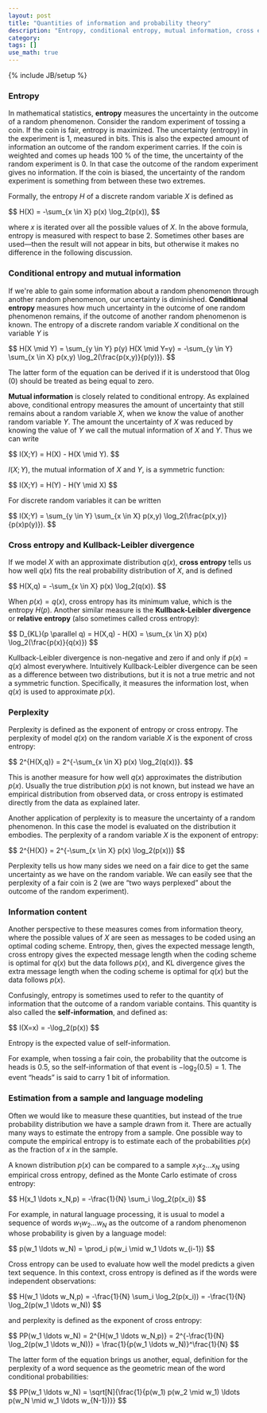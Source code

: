 ```yaml
---
layout: post
title: "Quantities of information and probability theory"
description: "Entropy, conditional entropy, mutual information, cross entropy, Kullback-Leibler divergence, and perplexity"
category: 
tags: []
use_math: true
---
```

{% include JB/setup %}

### Entropy

In mathematical statistics, **entropy** measures the uncertainty in the outcome
of a random phenomenon. Consider the random experiment of tossing a coin. If the
coin is fair, entropy is maximized. The uncertainty \(entropy\) in the
experiment is 1, measured in bits. This is also the expected amount of
information an outcome of the random experiment carries. If the coin is weighted
and comes up heads 100 % of the time, the uncertainty of the random experiment
is 0. In that case the outcome of the random experiment gives no information. If
the coin is biased, the uncertainty of the random experiment is something from
between these two extremes.

Formally, the entropy <span>$H$</span> of a discrete random variable
<span>$X$</span> is defined as

<div>$$
H(X) = -\sum_{x \in X} p(x) \log_2(p(x)),
$$</div>

where <span>$x$</span> is iterated over all the possible values of
<span>$X$</span>. In the above formula, entropy is measured with respect to base
2\. Sometimes other bases are used—then the result will not appear in bits, but
otherwise it makes no difference in the following discussion.

### Conditional entropy and mutual information

If we're able to gain some information about a random phenomenon through another
random phenomenon, our uncertainty is diminished. **Conditional entropy**
measures how much uncertainty in the outcome of one random phenomenon remains,
if the outcome of another random phenomenon is known. The entropy of a discrete
random variable <span>$X$</span> conditional on the variable <span>$Y$</span> is

<div>$$
H(X \mid Y) = \sum_{y \in Y} p(y) H(X \mid Y=y)
            = -\sum_{y \in Y} \sum_{x \in X} p(x,y) \log_2(\frac{p(x,y)}{p(y)}).
$$</div>

The latter form of the equation can be derived if it is understood that
<span>$0 \log(0)$</span> should be treated as being equal to zero.

**Mutual information** is closely related to conditional entropy. As explained 
above, conditional entropy measures the amount of uncertainty that still remains 
about a random variable <span>$X$</span>, when we know the value of another 
random variable <span>$Y$</span>. The amount the uncertainty of <span>$X$</span> 
was reduced by knowing the value of <span>$Y$</span> we call the mutual 
information of <span>$X$</span> and <span>$Y$</span>. Thus we can write

<div>$$
I(X;Y) = H(X) - H(X \mid Y).
$$</div>

&#x20;<span>$I(X;Y)$</span>, the mutual information of <span>$X$</span> and 
<span>$Y$</span>, is a symmetric function:

<div>$$
I(X;Y) = H(Y) - H(Y \mid X)
$$</div>

For discrete random variables it can be written

<div>$$
I(X;Y) = \sum_{y \in Y} \sum_{x \in X} p(x,y) \log_2(\frac{p(x,y)}{p(x)p(y)}).
$$</div>

### Cross entropy and Kullback-Leibler divergence

If we model <span>$X$</span> with an approximate distribution 
<span>$q(x)$</span>, **cross entropy** tells us how well <span>$q(x)$</span> 
fits the real probability distribution of <span>$X$</span>, and is defined

<div>$$
H(X,q) = -\sum_{x \in X} p(x) \log_2(q(x)).
$$</div>

When <span>$p(x) = q(x)$</span>, cross entropy has its minimum value, which is 
the entropy <span>$H(p)$</span>. Another similar measure is the **Kullback-Leibler 
divergence** or **relative entropy** (also sometimes called cross entropy):

<div>$$
D_{KL}(p \parallel q) = H(X,q) - H(X)
                      = \sum_{x \in X} p(x) \log_2(\frac{p(x)}{q(x)})
$$</div>

Kullback-Leibler divergence is non-negative and zero if and only if
<span>$p(x) = q(x)$</span> almost everywhere. Intuitively Kullback-Leibler
divergence can be seen as a difference between two distributions, but it is not
a true metric and not a symmetric function. Specifically, it measures the
information lost, when <span>$q(x)$</span> is used to approximate
<span>$p(x)$</span>.

### Perplexity

Perplexity is defined as the exponent of entropy or cross entropy. The
perplexity of model <span>$q(x)$</span> on the random variable <span>$X$</span>
is the exponent of cross entropy:

<div>$$
2^{H(X,q)} = 2^{-\sum_{x \in X} p(x) \log_2(q(x))}.
$$</div>

This is another measure for how well <span>$q(x)$</span> approximates the
distribution <span>$p(x)$</span>. Usually the true distribution
<span>$p(x)$</span> is not known, but instead we have an empirical distribution
from observed data, or cross entropy is estimated directly from the data as
explained later.

Another application of perplexity is to measure the uncertainty of a random
phenomenon. In this case the model is evaluated on the distribution it embodies.
The perplexity of a random variable <span>$X$</span> is the exponent of entropy:

<div>$$
2^{H(X)} = 2^{-\sum_{x \in X} p(x) \log_2(p(x))}
$$</div>

Perplexity tells us how many sides we need on a fair dice to get the same
uncertainty as we have on the random variable. We can easily see that the
perplexity of a fair coin is 2 (we are “two ways perplexed” about the outcome of
the random experiment).

### Information content

Another perspective to these measures comes from information theory, where the 
possible values of <span>$X$</span> are seen as messages to be coded using an 
optimal coding scheme. Entropy, then, gives the expected message length, 
cross entropy gives the expected message length when the coding scheme is 
optimal for <span>$q(x)$</span> but the data follows <span>$p(x)$</span>, and KL 
divergence gives the extra message length when the coding scheme is optimal for 
<span>$q(x)$</span> but the data follows <span>$p(x)$</span>.

Confusingly, entropy is sometimes used to refer to the quantity of information
that the outcome of a random variable contains. This quantity is also called the
**self-information**, and defined as:

<div>$$
I(X=x) = -\log_2(p(x))
$$</div>

Entropy is the expected value of self-information.

For example, when tossing a fair coin, the probability that the outcome is heads
is 0.5, so the self-information of that event is <span>$-\log_2(0.5) = 1$</span>.
The event “heads” is said to carry 1 bit of information.

### Estimation from a sample and language modeling

Often we would like to measure these quantities, but instead of the true
probability distribution we have a sample drawn from it. There are actually many
ways to estimate the entropy from a sample. One possible way to compute the
empirical entropy is to estimate each of the probabilities <span>$p(x)$</span>
as the fraction of <span>$x$<span> in the sample.

A known distribution <span>$p(x)$</span> can be compared to a sample
<span>$x_1 x_2 \ldots x_N$</span> using empirical cross entropy, defined as the
Monte Carlo estimate of cross entropy:

<div>$$
H(x_1 \ldots x_N,p) = -\frac{1}{N} \sum_i \log_2(p(x_i))
$$</div>

For example, in natural language processing, it is usual to model a sequence of
words <span>$w_1 w_2 \ldots w_N$</span> as the outcome of a random phenomenon
whose probability is given by a language model:

<div>$$
p(w_1 \ldots w_N) = \prod_i p(w_i \mid w_1 \ldots w_{i-1})
$$</div>

Cross entropy can be used to evaluate how well the model predicts a given text
sequence. In this context, cross entropy is defined as if the words were
independent observations:

<div>$$
H(w_1 \ldots w_N,p) = -\frac{1}{N} \sum_i \log_2(p(x_i)) = -\frac{1}{N} \log_2(p(w_1 \ldots w_N))
$$</div>

and perplexity is defined as the exponent of cross entropy:

<div>$$
PP(w_1 \ldots w_N) = 2^{H(w_1 \ldots w_N,p)}
                   = 2^{-\frac{1}{N} \log_2(p(w_1 \ldots w_N))}
                   = \frac{1}{p(w_1 \ldots w_N)}^\frac{1}{N}
$$</div>

The latter form of the equation brings us another, equal, definition for the 
perplexity of a word sequence as the geometric mean of the word conditional 
probabilities:

<div>$$
PP(w_1 \ldots w_N) = \sqrt[N]{\frac{1}{p(w_1) p(w_2 \mid w_1) \ldots p(w_N \mid w_1 \ldots w_{N-1})}}
$$</div>

